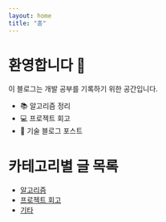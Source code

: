 ```yaml
---
layout: home
title: "홈"
---
```


# 환영합니다 👋  
이 블로그는 개발 공부를 기록하기 위한 공간입니다.

- 📚 알고리즘 정리
- 💻 프로젝트 회고
- 📝 기술 블로그 포스트

# 카테고리별 글 목록

- [알고리즘](/category/algorithm/)
- [프로젝트 회고](/category/project/)
- [기타](/category/etc/)

